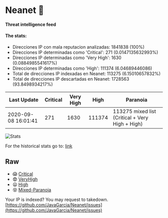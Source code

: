 # Neanet :hocho:
#### Threat intelligence feed
#### The stats:

- Direcciones IP con mala reputacion analizadas: 1841838 (100%)
- Direcciones IP determinadas como 'Critical':  271 (0.0147135632993%)
- Direcciones IP determinadas como 'Very High':  1630 (0.0884985541617%)
- Direcciones IP determinadas como 'High':  111374 (6.04689446086)
- Total de direcciones IP indexadas en Neanet:  113275 (6.15010657832%)
- Total de direcciones IP descartadas en Neanet:  1728563 (93.8498934217%)

| Last Update | Critical | Very High | High | Paranoia |
| --- | --- | --- | --- | --- |
| 2020-09-08 16:01:41 | 271 | 1630 | 111374 | 113275 mixed list (Critical + Very High + High)|

![Stats](https://docs.google.com/spreadsheets/d/e/2PACX-1vSnaNMIXVabIpDJjufMlzH7poXnshF3mgd8Is1g9ytUEzVsP5my4Trn8f-xkoLLQ38xpL3HtmUexLo6/pubchart?oid=501124687&format=image)

For the historical stats go to: [link](/stats.csv)
## Raw
- :scream: [Critical](https://raw.githubusercontent.com/JavaGarcia/Neanet/master/blacklists/neanet_critical.txt)
- :fearful: [VeryHigh](https://raw.githubusercontent.com/JavaGarcia/Neanet/master/blacklists/neanet_veryHigh.txtt)
- :frowning: [High](https://raw.githubusercontent.com/JavaGarcia/Neanet/master/blacklists/neanet_high.txt)
- :dizzy_face: [Mixed-Paranoia](https://raw.githubusercontent.com/JavaGarcia/Neanet/master/blacklists/neanet_all.txt)


Your IP is indexed? You may request to takedown. [https://github.com/JavaGarcia/Neanet/issues](https://github.com/JavaGarcia/Neanet/issues)

































































































































































































































































































































































































































































































































































































































































